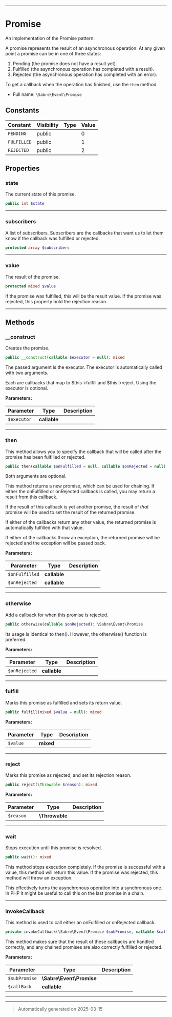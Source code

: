 ***

# Promise

An implementation of the Promise pattern.

A promise represents the result of an asynchronous operation.
At any given point a promise can be in one of three states:

1. Pending (the promise does not have a result yet).
2. Fulfilled (the asynchronous operation has completed with a result).
3. Rejected (the asynchronous operation has completed with an error).

To get a callback when the operation has finished, use the `then` method.

* Full name: `\Sabre\Event\Promise`


## Constants

| Constant | Visibility | Type | Value |
|:---------|:-----------|:-----|:------|
|`PENDING`|public| |0|
|`FULFILLED`|public| |1|
|`REJECTED`|public| |2|

## Properties


### state

The current state of this promise.

```php
public int $state
```






***

### subscribers

A list of subscribers. Subscribers are the callbacks that want us to let
them know if the callback was fulfilled or rejected.

```php
protected array $subscribers
```






***

### value

The result of the promise.

```php
protected mixed $value
```

If the promise was fulfilled, this will be the result value. If the
promise was rejected, this property hold the rejection reason.




***

## Methods


### __construct

Creates the promise.

```php
public __construct(callable $executor = null): mixed
```

The passed argument is the executor. The executor is automatically
called with two arguments.

Each are callbacks that map to $this->fulfill and $this->reject.
Using the executor is optional.






**Parameters:**

| Parameter | Type | Description |
|-----------|------|-------------|
| `$executor` | **callable** |  |





***

### then

This method allows you to specify the callback that will be called after
the promise has been fulfilled or rejected.

```php
public then(callable $onFulfilled = null, callable $onRejected = null): \Sabre\Event\Promise
```

Both arguments are optional.

This method returns a new promise, which can be used for chaining.
If either the onFulfilled or onRejected callback is called, you may
return a result from this callback.

If the result of this callback is yet another promise, the result of
_that_ promise will be used to set the result of the returned promise.

If either of the callbacks return any other value, the returned promise
is automatically fulfilled with that value.

If either of the callbacks throw an exception, the returned promise will
be rejected and the exception will be passed back.






**Parameters:**

| Parameter | Type | Description |
|-----------|------|-------------|
| `$onFulfilled` | **callable** |  |
| `$onRejected` | **callable** |  |





***

### otherwise

Add a callback for when this promise is rejected.

```php
public otherwise(callable $onRejected): \Sabre\Event\Promise
```

Its usage is identical to then(). However, the otherwise() function is
preferred.






**Parameters:**

| Parameter | Type | Description |
|-----------|------|-------------|
| `$onRejected` | **callable** |  |





***

### fulfill

Marks this promise as fulfilled and sets its return value.

```php
public fulfill(mixed $value = null): mixed
```








**Parameters:**

| Parameter | Type | Description |
|-----------|------|-------------|
| `$value` | **mixed** |  |





***

### reject

Marks this promise as rejected, and set its rejection reason.

```php
public reject(\Throwable $reason): mixed
```








**Parameters:**

| Parameter | Type | Description |
|-----------|------|-------------|
| `$reason` | **\Throwable** |  |





***

### wait

Stops execution until this promise is resolved.

```php
public wait(): mixed
```

This method stops execution completely. If the promise is successful with
a value, this method will return this value. If the promise was
rejected, this method will throw an exception.

This effectively turns the asynchronous operation into a synchronous
one. In PHP it might be useful to call this on the last promise in a
chain.










***

### invokeCallback

This method is used to call either an onFulfilled or onRejected callback.

```php
private invokeCallback(\Sabre\Event\Promise $subPromise, callable $callBack = null): mixed
```

This method makes sure that the result of these callbacks are handled
correctly, and any chained promises are also correctly fulfilled or
rejected.






**Parameters:**

| Parameter | Type | Description |
|-----------|------|-------------|
| `$subPromise` | **\Sabre\Event\Promise** |  |
| `$callBack` | **callable** |  |





***


***
> Automatically generated on 2025-03-15
